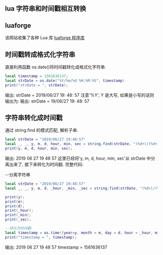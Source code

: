 ## lua 字符串和时间戳相互转换

## luaforge

该网站收集了各种 Lua 库
[luaforge 程序库](http://luaforge.net/tags/)

## 时间戳转成格式化字符串

直接利用函数 os.date()将时间戳转化成格式化字符串.

```lua
local timestamp = 1561636137;
local strDate = os.date("%Y/%m/%d %H:%M:%S", timestamp)
print("strDate = ", strDate);
```

输出: strDate = 2019/06/27 19: 48: 57 注意'%Y', Y 是大写, 如果是小写的话则输出为: 输出: strDate = 19/06/27 19: 48: 57

## 字符串转化成时间戳

通过 string.find 的模式匹配, 解析子串.

```lua
local strDate = "2019/06/27 19:48:57"
local _, _, y, m, d, hour, min, sec = string.find(strDate, "(%d+)/(%d+)/(%d+)%s*(%d+):(%d+):(%d+)");
print(y, m, d, hour, min, sec);
```

输出: 2019 06 27 19 48 57 这里已经将'y, m, d, hour, min, sec'从 strDate 中分离出来了, 接下来转化为时间戳. 完整代码:

--分离字符串

```lua
local strDate = "2019/06/27 19:48:57"
local _, _, y, m, d, _hour, _min, _sec = string.find(strDate, "(%d+)/(%d+)/(%d+)%s*(%d+):(%d+):(%d+)");

print(y);
print(m);
print(d);
print(_hour);
print(_min);
print(_sec);

--转化为时间戳
local timestamp = os.time({year=y, month = m, day = d, hour = _hour, min = _min, sec = _sec});
print("timestamp = ", timestamp);
```

输出: 2019 06 27 19 48 57 timestamp = 1561636137
